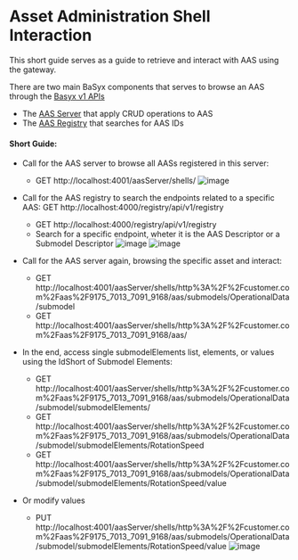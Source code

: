 # Asset Administration Shell Interaction

This short guide serves as a guide to retrieve and interact with AAS using the gateway.

There are two main BaSyx components that serves to browse an AAS through the [Basyx v1 APIs](https://app.swaggerhub.com/apis/BaSyx/basyx_asset_administration_shell_repository_http_rest_api/v1#/AssetAdministrationShellRepository/ShellRepo_GetSubmodelElementByIdShort)
- The [AAS Server](https://wiki.basyx.org/en/latest/content/user_documentation/basyx_components/v1/aas-server/index.html#) that apply CRUD operations to AAS
- The [AAS Registry](https://wiki.basyx.org/en/latest/content/user_documentation/basyx_components/v1/registry/index.html) that searches for AAS IDs


#### Short Guide:
- Call for the AAS server to browse all AASs registered in this server:
  - GET http://localhost:4001/aasServer/shells/
    ![image](https://github.com/user-attachments/assets/a9f71e53-c10a-4dc1-861a-657889b403ee)

- Call for the AAS registry to search the endpoints related to a specific AAS: GET http://localhost:4000/registry/api/v1/registry
  - GET http://localhost:4000/registry/api/v1/registry
  - Search for a specific endpoint, wheter it is the AAS Descriptor or a Submodel Descriptor
    ![image](https://github.com/user-attachments/assets/3755abfb-a651-4827-ada3-945e57fff539)
    ![image](https://github.com/user-attachments/assets/d2fdd29d-807f-4c3f-bff8-1d0c774eaaea)

- Call for the AAS server again, browsing the specific asset and interact:
  - GET http://localhost:4001/aasServer/shells/http%3A%2F%2Fcustomer.com%2Faas%2F9175_7013_7091_9168/aas/submodels/OperationalData/submodel
  - GET http://localhost:4001/aasServer/shells/http%3A%2F%2Fcustomer.com%2Faas%2F9175_7013_7091_9168/aas/
 
- In the end, access single submodelElements list, elements, or values using the IdShort of Submodel Elements:
  - GET http://localhost:4001/aasServer/shells/http%3A%2F%2Fcustomer.com%2Faas%2F9175_7013_7091_9168/aas/submodels/OperationalData/submodel/submodelElements/
  - GET http://localhost:4001/aasServer/shells/http%3A%2F%2Fcustomer.com%2Faas%2F9175_7013_7091_9168/aas/submodels/OperationalData/submodel/submodelElements/RotationSpeed
  - GET http://localhost:4001/aasServer/shells/http%3A%2F%2Fcustomer.com%2Faas%2F9175_7013_7091_9168/aas/submodels/OperationalData/submodel/submodelElements/RotationSpeed/value
- Or modify values
  - PUT http://localhost:4001/aasServer/shells/http%3A%2F%2Fcustomer.com%2Faas%2F9175_7013_7091_9168/aas/submodels/OperationalData/submodel/submodelElements/RotationSpeed/value
    ![image](https://github.com/user-attachments/assets/d97def77-9149-4991-9c1b-25d1c8b2fd40)

